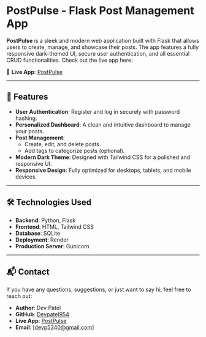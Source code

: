 # PostPulse - Flask Post Management App

**PostPulse** is a sleek and modern web application built with Flask that allows users to create, manage, and showcase their posts. The app features a fully responsive dark-themed UI, secure user authentication, and all essential CRUD functionalities. Check out the live app here:

🔗 **Live App**: [PostPulse](https://postspulse.onrender.com)

---

## 🚀 Features

- **User Authentication**: Register and log in securely with password hashing.
- **Personalized Dashboard**: A clean and intuitive dashboard to manage your posts.
- **Post Management**:
  - Create, edit, and delete posts.
  - Add tags to categorize posts (optional).
- **Modern Dark Theme**: Designed with Tailwind CSS for a polished and responsive UI.
- **Responsive Design**: Fully optimized for desktops, tablets, and mobile devices.

---

## 🛠️ Technologies Used

- **Backend**: Python, Flask
- **Frontend**: HTML, Tailwind CSS
- **Database**: SQLite
- **Deployment**: Render
- **Production Server**: Gunicorn

---

## 📬 Contact

If you have any questions, suggestions, or just want to say hi, feel free to reach out:

- **Author**: Dev Patel  
- **GitHub**: [Devpatel954](https://github.com/Devpatel954)  
- **Live App**: [PostPulse](https://postspulse.onrender.com)  
- **Email**: [devp5340@gmail.com] <!-- Replace with your email -->





